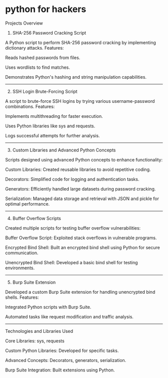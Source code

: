 # python for hackers

Projects Overview

1. SHA-256 Password Cracking Script

A Python script to perform SHA-256 password cracking by implementing dictionary attacks.
Features:

Reads hashed passwords from files.

Uses wordlists to find matches.

Demonstrates Python's hashing and string manipulation capabilities.



---

2. SSH Login Brute-Forcing Script

A script to brute-force SSH logins by trying various username-password combinations.
Features:

Implements multithreading for faster execution.

Uses Python libraries like sys and requests.

Logs successful attempts for further analysis.



---

3. Custom Libraries and Advanced Python Concepts

Scripts designed using advanced Python concepts to enhance functionality:

Custom Libraries: Created reusable libraries to avoid repetitive coding.

Decorators: Simplified code for logging and authentication tasks.

Generators: Efficiently handled large datasets during password cracking.

Serialization: Managed data storage and retrieval with JSON and pickle for optimal performance.



---

4. Buffer Overflow Scripts

Created multiple scripts for testing buffer overflow vulnerabilities:

Buffer Overflow Script: Exploited stack overflows in vulnerable programs.

Encrypted Bind Shell: Built an encrypted bind shell using Python for secure communication.

Unencrypted Bind Shell: Developed a basic bind shell for testing environments.



---

5. Burp Suite Extension

Developed a custom Burp Suite extension for handling unencrypted bind shells.
Features:

Integrated Python scripts with Burp Suite.

Automated tasks like request modification and traffic analysis.



---

Technologies and Libraries Used

Core Libraries: sys, requests

Custom Python Libraries: Developed for specific tasks.

Advanced Concepts: Decorators, generators, serialization.

Burp Suite Integration: Built extensions using Python.

